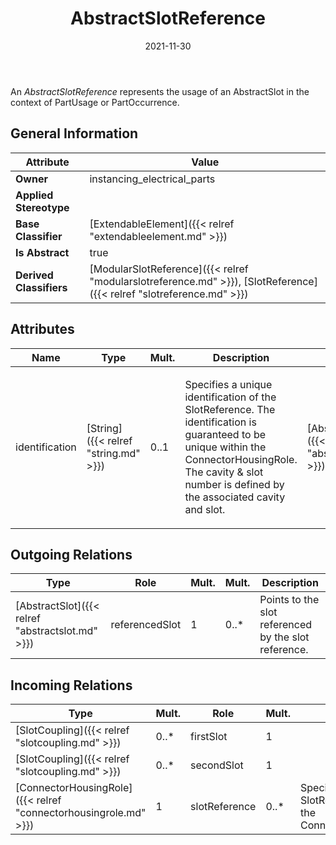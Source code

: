 ﻿---
title: AbstractSlotReference
toc: false
type: specs
date: "2021-11-30"
draft: false
specification: VEC
version: 2.0.0-rc1
documentType: "Recommendation"
elementType: Class
classes:
  - AbstractSlotReference
menu_name: vec-2.0.0-rc1
---
<p> An <i>AbstractSlotReference</i> represents the usage of an AbstractSlot in the context of PartUsage or PartOccurrence.      </p>

## General Information

| Attribute               | Value |
|-------------------------|-------|
| **Owner**               | instancing_electrical_parts |
| **Applied Stereotype**  |   |
| **Base Classifier**     | [ExtendableElement]({{< relref "extendableelement.md" >}})<br/>  |
| **Is Abstract**         | true |
| **Derived Classifiers** | [ModularSlotReference]({{< relref "modularslotreference.md" >}}), [SlotReference]({{< relref "slotreference.md" >}}) |

## Attributes
|  Name  |  Type  |  Mult.  |  Description  |  Owning Classifier  |
|--------|--------|---------|---------------|--------------|
|identification | [String]({{< relref "string.md" >}}) | 0..1 | <p> Specifies a unique identification of the SlotReference. The identification is guaranteed to be unique within the ConnectorHousingRole. The cavity &amp; slot number is defined by the associated cavity and slot.      </p> | [AbstractSlotReference]({{< relref "abstractslotreference.md" >}}) |

## Outgoing Relations
|    Type  |   Role   |   Mult.   |   Mult.   |   Description   |
|----------|----------|-----------|-----------|-----------------|
| [AbstractSlot]({{< relref "abstractslot.md" >}}) | referencedSlot | 1 | 0..* | Points to the slot referenced by the slot reference. |
##  Incoming Relations
|    Type  |   Mult.  |   Role    |   Mult.   |   Description  |
|----------|----------|-----------|-----------|----------------|
| [SlotCoupling]({{< relref "slotcoupling.md" >}}) | 0..* | firstSlot | 1 |  |
| [SlotCoupling]({{< relref "slotcoupling.md" >}}) | 0..* | secondSlot | 1 |  |
| [ConnectorHousingRole]({{< relref "connectorhousingrole.md" >}}) | 1 | slotReference | 0..* | Specifies the SlotReferences used in the ConnectorHousingRole. |
